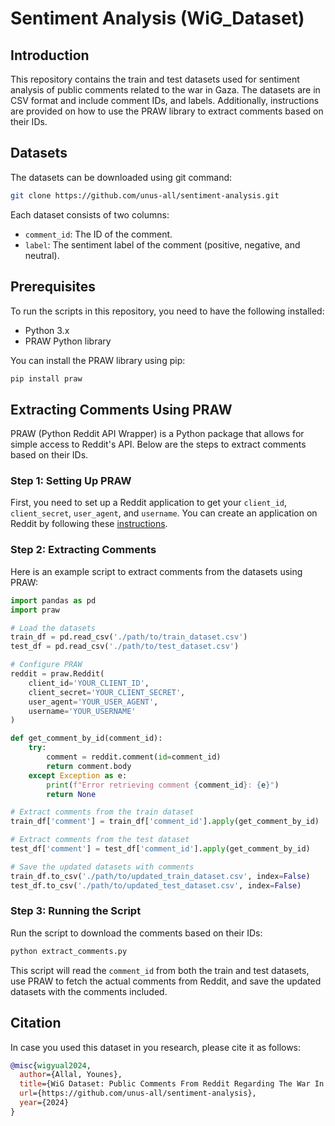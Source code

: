 # Sentiment Analysis (WiG_Dataset)

## Introduction

This repository contains the train and test datasets used for sentiment analysis of public comments related to the war in Gaza. The datasets are in CSV format and include comment IDs, and labels. Additionally, instructions are provided on how to use the PRAW library to extract comments based on their IDs.

## Datasets

The datasets can be downloaded using git command:

```bash
git clone https://github.com/unus-all/sentiment-analysis.git
```

Each dataset consists of two columns:
- `comment_id`: The ID of the comment.
- `label`: The sentiment label of the comment (positive, negative, and neutral).

## Prerequisites

To run the scripts in this repository, you need to have the following installed:

- Python 3.x
- PRAW Python library

You can install the PRAW library using pip:

```bash
pip install praw
```

## Extracting Comments Using PRAW

PRAW (Python Reddit API Wrapper) is a Python package that allows for simple access to Reddit's API. Below are the steps to extract comments based on their IDs.

### Step 1: Setting Up PRAW

First, you need to set up a Reddit application to get your `client_id`, `client_secret`, `user_agent`, and `username`. You can create an application on Reddit by following these [instructions](https://praw.readthedocs.io/en/latest/getting_started/authentication.html).

### Step 2: Extracting Comments

Here is an example script to extract comments from the datasets using PRAW:

```python
import pandas as pd
import praw

# Load the datasets
train_df = pd.read_csv('./path/to/train_dataset.csv')
test_df = pd.read_csv('./path/to/test_dataset.csv')

# Configure PRAW
reddit = praw.Reddit(
    client_id='YOUR_CLIENT_ID',
    client_secret='YOUR_CLIENT_SECRET',
    user_agent='YOUR_USER_AGENT',
    username='YOUR_USERNAME'
)

def get_comment_by_id(comment_id):
    try:
        comment = reddit.comment(id=comment_id)
        return comment.body
    except Exception as e:
        print(f"Error retrieving comment {comment_id}: {e}")
        return None

# Extract comments from the train dataset
train_df['comment'] = train_df['comment_id'].apply(get_comment_by_id)

# Extract comments from the test dataset
test_df['comment'] = test_df['comment_id'].apply(get_comment_by_id)

# Save the updated datasets with comments
train_df.to_csv('./path/to/updated_train_dataset.csv', index=False)
test_df.to_csv('./path/to/updated_test_dataset.csv', index=False)
```

### Step 3: Running the Script

Run the script to download the comments based on their IDs:

```bash
python extract_comments.py
```

This script will read the `comment_id` from both the train and test datasets, use PRAW to fetch the actual comments from Reddit, and save the updated datasets with the comments included.


## Citation
In case you used this dataset in you research, please cite it as follows:
```bibtex
@misc{wigyual2024,
  author={Allal, Younes},
  title={WiG Dataset: Public Comments From Reddit Regarding The War In Gaza},
  url={https://github.com/unus-all/sentiment-analysis},
  year={2024}
}
```
